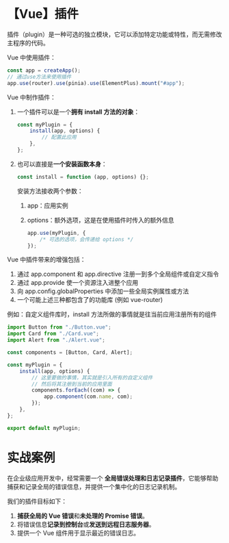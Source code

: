 # 【Vue】插件

插件（plugin）是一种可选的独立模块，它可以添加特定功能或特性，而无需修改主程序的代码。

Vue 中使用插件：

```jsx
const app = createApp();
// 通过use方法来使用插件
app.use(router).use(pinia).use(ElementPlus).mount("#app");
```

Vue 中制作插件：

1. 一个插件可以是一个**拥有 install 方法的对象**：

    ```jsx
    const myPlugin = {
        install(app, options) {
            // 配置此应用
        },
    };
    ```

2. 也可以直接是**一个安装函数本身**：

    ```jsx
    const install = function (app, options) {};
    ```

    安装方法接收两个参数：

    1. app：应用实例
    2. options：额外选项，这是在使用插件时传入的额外信息

        ```jsx
        app.use(myPlugin, {
            /* 可选的选项，会传递给 options */
        });
        ```

Vue 中插件带来的增强包括：

1. 通过 app.component 和 app.directive 注册一到多个全局组件或自定义指令
2. 通过 app.provide 使一个资源注入进整个应用
3. 向 app.config.globalProperties 中添加一些全局实例属性或方法
4. 一个可能上述三种都包含了的功能库 (例如 vue-router)

例如：自定义组件库时，install 方法所做的事情就是往当前应用注册所有的组件

```jsx
import Button from "./Button.vue";
import Card from "./Card.vue";
import Alert from "./Alert.vue";

const components = [Button, Card, Alert];

const myPlugin = {
    install(app, options) {
        // 这里要做的事情，其实就是引入所有的自定义组件
        // 然后将其注册到当前的应用里面
        components.forEach((com) => {
            app.component(com.name, com);
        });
    },
};

export default myPlugin;
```

# **实战案例**

在企业级应用开发中，经常需要一个 **全局错误处理和日志记录插件**，它能够帮助捕获和记录全局的错误信息，并提供一个集中化的日志记录机制。

我们的插件目标如下：

1. **捕获全局的 Vue 错误**和**未处理的 Promise 错误**。
2. 将错误信息**记录到控制台**或**发送到远程日志服务器**。
3. 提供一个 Vue 组件用于显示最近的错误日志。
